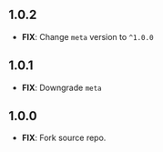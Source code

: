 ## 1.0.2

 - **FIX**: Change `meta` version to `^1.0.0`
 
## 1.0.1

 - **FIX**: Downgrade `meta`
 
## 1.0.0

 - **FIX**: Fork source repo.
